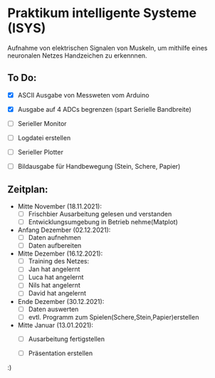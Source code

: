# Praktikum intelligente Systeme (ISYS)

Aufnahme von elektrischen Signalen von Muskeln, um mithilfe eines neuronalen Netzes Handzeichen zu erkennnen.

## To Do:
- [x] ASCII Ausgabe von Messweten vom Arduino
- [x] Ausgabe auf 4 ADCs begrenzen (spart Serielle Bandbreite)
- [ ] Serieller Monitor
- [ ] Logdatei erstellen
- [ ] Serieller Plotter
- [ ] Bildausgabe für Handbewegung (Stein, Schere, Papier)


## Zeitplan:
- Mitte November  (18.11.2021):
  - [ ]  Frischbier Ausarbeitung gelesen und verstanden
  - [ ]  Entwicklungsumgebung in Betrieb nehme(Matplot)  
- Anfang Dezember (02.12.2021):
  - [ ]  Daten aufnehmen
  - [ ]  Daten aufbereiten
- Mitte Dezember  (16.12.2021):
  - [ ]  Training des Netzes:
    - [ ]  Jan hat angelernt
    - [ ]  Luca hat angelernt
    - [ ]  Nils hat angelernt
    - [ ]  David hat angelernt
- Ende Dezember    (30.12.2021):
  - [ ]  Daten auswerten
  - [ ]  evtl. Programm zum Spielen(Schere,Stein,Papier)erstellen
- Mitte Januar     (13.01.2021):
  - [ ]  Ausarbeitung fertigstellen
  - [ ]  Präsentation erstellen


:)